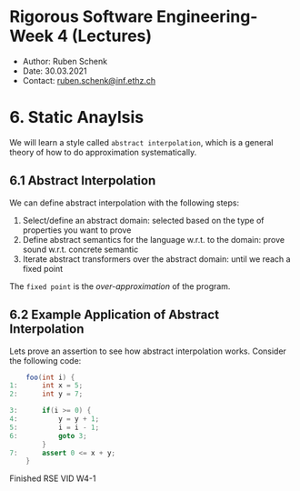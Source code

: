 # Rigorous Software Engineering- Week 4 (Lectures)
- Author: Ruben Schenk
- Date: 30.03.2021
- Contact: ruben.schenk@inf.ethz.ch

# 6. Static Anaylsis
We will learn a style called `abstract interpolation`, which is a general theory of how to do approximation systematically.

## 6.1 Abstract Interpolation
We can define abstract interpolation with the following steps:
1. Select/define an abstract domain: selected based on the type of properties you want to prove
2. Define abstract semantics for the language w.r.t. to the domain: prove sound w.r.t. concrete semantic
3. Iterate abstract transformers over the abstract domain: until we reach a fixed point

The `fixed point` is the *over-approximation* of the program.

## 6.2 Example Application of Abstract Interpolation
Lets prove an assertion to see how abstract interpolation works. Consider the following code:

```java
    foo(int i) {
1:      int x = 5;
2:      int y = 7;

3:      if(i >= 0) {
4:          y = y + 1;
5:          i = i - 1;
6:          goto 3;
        }
7:      assert 0 <= x + y;
    }
```

Finished RSE VID W4-1